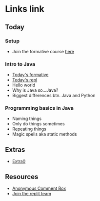 # Links link

## Today
### Setup
* Join the formative course [here](https://app.formative.com/join/X576JB) 
### Intro to Java
* [Today's formative](https://app.formative.com/formatives/631787ed57e41f20001965cf)
* [Today's repl](https://replit.com/team/APCSA-Block8-2223/Basics)
* Hello world
* Why is Java so...Java?
* Biggest differences btn. Java and Python

### Programming basics in Java
* Naming things
* Only do things sometimes
* Repeating things
* Magic spells aka static methods

## Extras
* [Extra0](https://replit.com/team/APCSA-Block8-2223/Extra0)
## Resources
* [Anonymous Comment Box](https://forms.gle/NGGE7UAr6ZFP4KWs6)
* [Join the replit team](https://replit.com/teams/join/zzepkxrthlgsbzxjcpyalzouuwlczedr-APCSA-Block8-2223)
